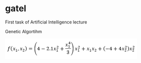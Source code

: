 # gatel
First task of Artificial Intelligence lecture

Genetic Algortihm

![Genetic Algortihm](formula.png "Genetic Algorithm")
